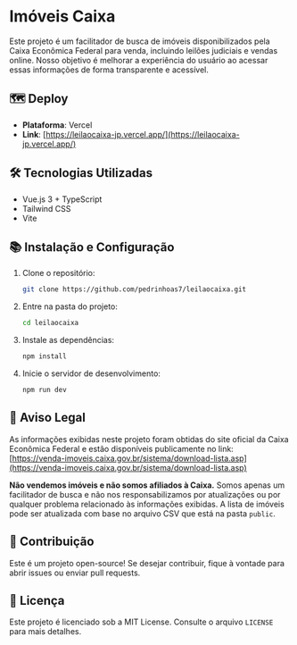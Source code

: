 # Imóveis Caixa

Este projeto é um facilitador de busca de imóveis disponibilizados pela Caixa Econômica Federal para venda, incluindo leilões judiciais e vendas online. Nosso objetivo é melhorar a experiência do usuário ao acessar essas informações de forma transparente e acessível.

## 🗺️ Deploy
- **Plataforma**: Vercel
- **Link**: [https://leilaocaixa-jp.vercel.app/](https://leilaocaixa-jp.vercel.app/)

## 🛠️ Tecnologias Utilizadas
- Vue.js 3 + TypeScript
- Tailwind CSS
- Vite

## 📚 Instalação e Configuração
1. Clone o repositório:
   ```bash
   git clone https://github.com/pedrinhoas7/leilaocaixa.git
   ```
2. Entre na pasta do projeto:
   ```bash
   cd leilaocaixa
   ```
3. Instale as dependências:
   ```bash
   npm install
   ```
4. Inicie o servidor de desenvolvimento:
   ```bash
   npm run dev
   ```

## 📢 Aviso Legal
As informações exibidas neste projeto foram obtidas do site oficial da Caixa Econômica Federal e estão disponíveis publicamente no link:
[https://venda-imoveis.caixa.gov.br/sistema/download-lista.asp](https://venda-imoveis.caixa.gov.br/sistema/download-lista.asp)

**Não vendemos imóveis e não somos afiliados à Caixa.** Somos apenas um facilitador de busca e não nos responsabilizamos por atualizações ou por qualquer problema relacionado às informações exibidas. A lista de imóveis pode ser atualizada com base no arquivo CSV que está na pasta `public`.

## 🌟 Contribuição
Este é um projeto open-source! Se desejar contribuir, fique à vontade para abrir issues ou enviar pull requests.

## 🚀 Licença
Este projeto é licenciado sob a MIT License. Consulte o arquivo `LICENSE` para mais detalhes.
